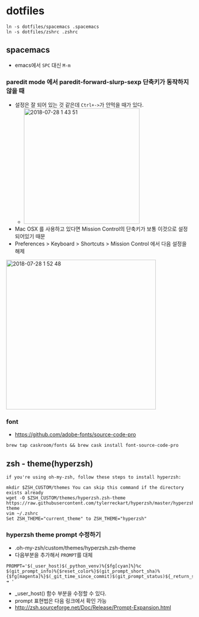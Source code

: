 # dotfiles

```
ln -s dotfiles/spacemacs .spacemacs
ln -s dotfiles/zshrc .zshrc
```

## spacemacs

- emacs에서 `SPC` 대신 `M-m`

### paredit mode 에서 paredit-forward-slurp-sexp 단축키가 동작하지 않을 때

- 설정은 잘 되어 있는 것 같은데 `Ctrl+->`가 안먹을 때가 있다.
  - <img width="312" alt="2018-07-28 1 43 51" src="https://user-images.githubusercontent.com/562341/43353230-db6a334c-926d-11e8-8cf8-8a34ebd1c435.png">
- Mac OSX 를 사용하고 있다면 Mission Control의 단축키가 보통 이것으로 설정 되어있기 때문
- Preferences > Keyboard > Shortcuts > Mission Control 에서 다음 설정을 해제
<img width="404" alt="2018-07-28 1 52 48" src="https://user-images.githubusercontent.com/562341/43353231-e02a7770-926d-11e8-9a71-5654044ff4eb.png">

### font

- https://github.com/adobe-fonts/source-code-pro

```
brew tap caskroom/fonts && brew cask install font-source-code-pro
```

## zsh - theme(hyperzsh)

```
if you're using oh-my-zsh, follow these steps to install hyperzsh:

mkdir $ZSH_CUSTOM/themes You can skip this command if the directory exists already
wget -O $ZSH_CUSTOM/themes/hyperzsh.zsh-theme https://raw.githubusercontent.com/tylerreckart/hyperzsh/master/hyperzsh.zsh-theme
vim ~/.zshrc
Set ZSH_THEME="current_theme" to ZSH_THEME="hyperzsh"

```

### hyperzsh theme prompt 수정하기

- .oh-my-zsh/custom/themes/hyperzsh.zsh-theme
- 다음부분을 추가해서 `PROMPT`를 대체

```
PROMPT='$(_user_host)$(_python_venv)%{$fg[cyan]%}%c $(git_prompt_info)%{$reset_color%}$(git_prompt_short_sha)%{$fg[magenta]%}$(_git_time_since_commit)$(git_prompt_status)${_return_status}➜ '
```
- _user_host() 함수 부분을 수정할 수 있다.
- prompt 표현법은 다음 링크에서 확인 가능 
- http://zsh.sourceforge.net/Doc/Release/Prompt-Expansion.html
